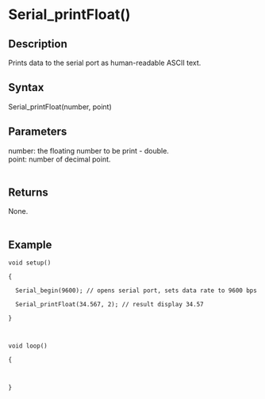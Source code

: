 # Serial\_printFloat() #

## Description ##
Prints data to the serial port as human-readable ASCII text.

## Syntax ##
Serial\_printFloat(number, point)

## Parameters ##
number: the floating number to be print - double.<br>
point: number of decimal point.<br>
<br>
<h2>Returns</h2>
None.<br>
<br>
<h2>Example</h2>
<pre><code>void setup()<br>
{<br>
  Serial_begin(9600); // opens serial port, sets data rate to 9600 bps<br>
  Serial_printFloat(34.567, 2); // result display 34.57<br>
}<br>
<br>
void loop()<br>
{<br>
  <br>
}<br>
</code></pre>